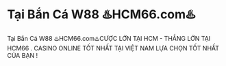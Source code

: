 # Tại Bắn Cá W88 ♨️HCM66.com♨️

Tại Bắn Cá W88 ♨️HCM66.com♨️CƯỢC LỚN TẠI HCM - THẮNG LỚN TẠI HCM66 . CASINO ONLINE TỐT NHẤT TẠI VIỆT NAM LỰA CHỌN TỐT NHẤT CỦA BẠN !